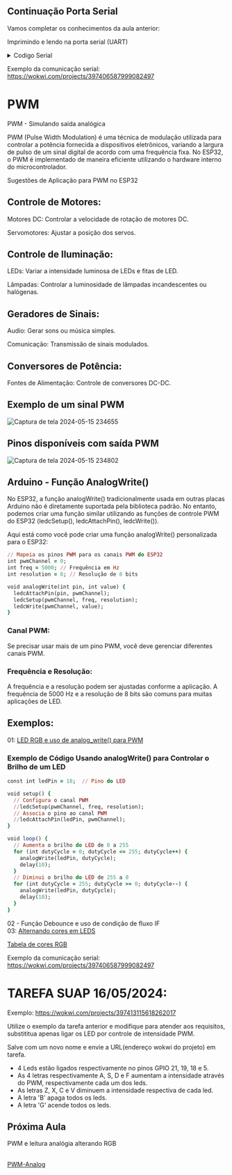 
 ## Continuação Porta Serial
 
 Vamos completar os conhecimentos da aula anterior:
 
 Imprimindo e lendo na porta serial (UART)<BR>


<details><summary>Codigo Serial</summary>
<p>

```ruby
   Serial.begin(115200);
   Serial.println("Por favor qual o seu nome:");
   while (!Serial.available()); // Wait for input
   String name = Serial.readStringUntil('\n');
   Serial.print("Olá, ");
   Serial.print(name);
```

</p>
</details>

Exemplo da comunicação serial: https://wokwi.com/projects/397406587999082497

# PWM
<P>PWM - Simulando saída analógica

PWM (Pulse Width Modulation) é uma técnica de modulação utilizada para controlar a potência fornecida a dispositivos eletrônicos, variando a largura de pulso de um sinal digital de acordo com uma frequência fixa. No ESP32, o PWM é implementado de maneira eficiente utilizando o hardware interno do microcontrolador.

Sugestões de Aplicação para PWM no ESP32

## Controle de Motores:

Motores DC: Controlar a velocidade de rotação de motores DC.

Servomotores: Ajustar a posição dos servos.

##  Controle de Iluminação:

LEDs: Variar a intensidade luminosa de LEDs e fitas de LED.

Lâmpadas: Controlar a luminosidade de lâmpadas incandescentes ou halógenas.

##  Geradores de Sinais:

Audio: Gerar sons ou música simples.

Comunicação: Transmissão de sinais modulados.

##  Conversores de Potência:

Fontes de Alimentação: Controle de conversores DC-DC.

## Exemplo de um sinal PWM

![Captura de tela 2024-05-15 234655](https://github.com/mchavesferreira/mcr/assets/63993080/4e8acc44-cb38-40cf-b4f8-5a76b4ce5f42)


## Pinos disponíveis com saída PWM
![Captura de tela 2024-05-15 234802](https://github.com/mchavesferreira/mcr/assets/63993080/b953ab88-53c1-40ef-a830-76fd8ecae712)

## Arduino - Função AnalogWrite()

No ESP32, a função analogWrite() tradicionalmente usada em outras placas Arduino não é diretamente suportada pela biblioteca padrão. No entanto, podemos criar uma função similar utilizando as funções de controle PWM do ESP32 (ledcSetup(), ledcAttachPin(), ledcWrite()).

Aqui está como você pode criar uma função analogWrite() personalizada para o ESP32:

```ruby
// Mapeia os pinos PWM para os canais PWM do ESP32
int pwmChannel = 0;
int freq = 5000; // Frequência em Hz
int resolution = 8; // Resolução de 8 bits

void analogWrite(int pin, int value) {
  ledcAttachPin(pin, pwmChannel);
  ledcSetup(pwmChannel, freq, resolution);
  ledcWrite(pwmChannel, value);
}
```

### Canal PWM: 

Se precisar usar mais de um pino PWM, você deve gerenciar diferentes canais PWM.

### Frequência e Resolução:

A frequência e a resolução podem ser ajustadas conforme a aplicação. A frequência de 5000 Hz e a resolução de 8 bits são comuns para muitas aplicações de LED.

## Exemplos:

01: <a href=https://wokwi.com/projects/341562296506516051>LED RGB e uso de analog_write() para PWM</a>

### Exemplo de Código Usando analogWrite() para Controlar o Brilho de um LED

```ruby
const int ledPin = 18;  // Pino do LED

void setup() {
  // Configura o canal PWM
  //ledcSetup(pwmChannel, freq, resolution);
  // Associa o pino ao canal PWM
  //ledcAttachPin(ledPin, pwmChannel);
}

void loop() {
  // Aumenta o brilho do LED de 0 a 255
  for (int dutyCycle = 0; dutyCycle <= 255; dutyCycle++) {
    analogWrite(ledPin, dutyCycle);
    delay(10);
  }
  // Diminui o brilho do LED de 255 a 0
  for (int dutyCycle = 255; dutyCycle >= 0; dutyCycle--) {
    analogWrite(ledPin, dutyCycle);
    delay(10);
  }
}
```

<P>02 - Função Debounce e uso de condição de fluxo IF
<BR>03: <a href=https://wokwi.com/projects/341562149868405330>Alternando cores em LEDS</a>
 



<P><a href=http://www.cdme.im-uff.mat.br/matrix/matrix-html/matrix_color_cube/matrix_color_cube_br.html>Tabela de cores RGB</a>
<P> 	




Exemplo da comunicação serial: https://wokwi.com/projects/397406587999082497


# TAREFA SUAP 16/05/2024:

Exemplo:  https://wokwi.com/projects/397413115618262017

Utilize o exemplo da tarefa anterior e modifique para atender aos requisitos, substititua apenas ligar os LED por controle de intensidade PWM.

Salve com um novo nome e envie a URL(endereço wokwi do projeto) em tarefa.

 - 4 Leds estão ligados respectivamente no pinos GPIO 21, 19, 18 e 5.
 - As 4 letras respectivamente A, S, D e F aumentam a intensidade através do PWM, respectivamente cada um dos leds.
 - As letras Z, X, C e V diminuem a intensidade respectiva de cada led.
- A letra 'B' apaga todos os leds.
- A letra 'G' acende todos os leds.

## Próxima Aula

<P>PWM e leitura analógia alterando RGB
 
<BR><a href=https://wokwi.com/projects/341599671301440083>PWM-Analog</a><P>
